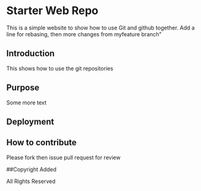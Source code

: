 # Starter Web Repo

This is a simple website to show how to use Git and github together.
Add a line for rebasing, then more changes from myfeature branch"

## Introduction

This shows how to use the git repositories

## Purpose

Some more text

## Deployment

## How to contribute

Please fork then issue pull request for review

##Copyright Added

All Rights Reserved
